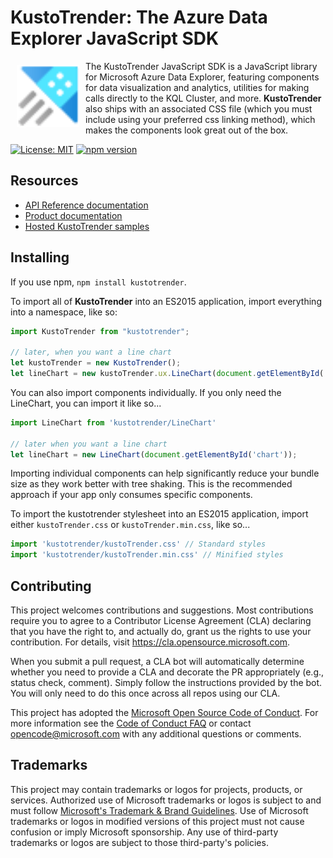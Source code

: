 # KustoTrender: The Azure Data Explorer JavaScript SDK


<a href="https://kustotrender.z6.web.core.windows.net"><img src="./pages/examples/images/ADX.svg" align="left" hspace="10" vspace="6" height="100px"></a>

The KustoTrender JavaScript SDK is a JavaScript library for Microsoft Azure Data Explorer, featuring components for data visualization and analytics, utilities for making calls directly to the KQL Cluster, and more.  **KustoTrender** also ships with an associated CSS file (which you must include using your preferred css linking method), which makes the components look great out of the box.


[![License: MIT](https://img.shields.io/badge/License-MIT-red.svg)](https://opensource.org/licenses/MIT) [![npm version](https://badge.fury.io/js/kustotrender.svg)](https://badge.fury.io/js/kustotrender) 

## Resources

* [API Reference documentation](docs/API.md)
* [Product documentation](https://learn.microsoft.com/en-us/azure/data-explorer/data-explorer-overview)
* [Hosted KustoTrender samples](https://kustotrender.z6.web.core.windows.net)

## Installing

If you use npm, `npm install kustotrender`.

To import all of **KustoTrender** into an ES2015 application, import everything into a namespace, like so:

```js
import KustoTrender from "kustotrender";

// later, when you want a line chart
let kustoTrender = new KustoTrender();
let lineChart = new kustoTrender.ux.LineChart(document.getElementById('chart'));
```

You can also import components individually.  If you only need the LineChart, you can import it like so...

```js
import LineChart from 'kustotrender/LineChart'

// later when you want a line chart
let lineChart = new LineChart(document.getElementById('chart'));
```
Importing individual components can help significantly reduce your bundle size as they work better with tree shaking. This is the recommended approach if your app only consumes specific components.

To import the kustotrender stylesheet into an ES2015 application, import either `kustoTrender.css` or `kustoTrender.min.css`, like so...

```js
import 'kustotrender/kustoTrender.css' // Standard styles
import 'kustotrender/kustoTrender.min.css' // Minified styles
```

## Contributing

This project welcomes contributions and suggestions.  Most contributions require you to agree to a
Contributor License Agreement (CLA) declaring that you have the right to, and actually do, grant us
the rights to use your contribution. For details, visit https://cla.opensource.microsoft.com.

When you submit a pull request, a CLA bot will automatically determine whether you need to provide
a CLA and decorate the PR appropriately (e.g., status check, comment). Simply follow the instructions
provided by the bot. You will only need to do this once across all repos using our CLA.

This project has adopted the [Microsoft Open Source Code of Conduct](https://opensource.microsoft.com/codeofconduct/).
For more information see the [Code of Conduct FAQ](https://opensource.microsoft.com/codeofconduct/faq/) or
contact [opencode@microsoft.com](mailto:opencode@microsoft.com) with any additional questions or comments.

## Trademarks

This project may contain trademarks or logos for projects, products, or services. Authorized use of Microsoft 
trademarks or logos is subject to and must follow 
[Microsoft's Trademark & Brand Guidelines](https://www.microsoft.com/en-us/legal/intellectualproperty/trademarks/usage/general).
Use of Microsoft trademarks or logos in modified versions of this project must not cause confusion or imply Microsoft sponsorship.
Any use of third-party trademarks or logos are subject to those third-party's policies.
